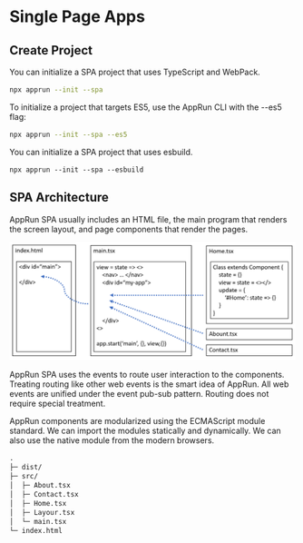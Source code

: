 # Single Page Apps

## Create Project

You can initialize a SPA project that uses TypeScript and WebPack.

```sh
npx apprun --init --spa
```

To initialize a project that targets ES5, use the AppRun CLI with the --es5 flag:

```sh
npx apprun --init --spa --es5
```

You can initialize a SPA project that uses esbuild.

```
npx apprun --init --spa --esbuild
```

## SPA Architecture

AppRun SPA usually includes an HTML file, the main program that renders the screen layout, and page components that render the pages.

![](imgs/Figure_7-2.png)

AppRun SPA uses the events to route user interaction to the components. Treating routing like other web events is the smart idea of AppRun. All web events are unified under the event pub-sub pattern. Routing does not require special treatment.

AppRun components are modularized using the ECMAScript module standard. We can import the modules statically and dynamically. We
can also use the native module from the modern browsers.

```
.
├─ dist/
├─ src/
│  ├─ About.tsx
│  ├─ Contact.tsx
│  ├─ Home.tsx
│  ├─ Layour.tsx
│  └─ main.tsx
└─ index.html
```

